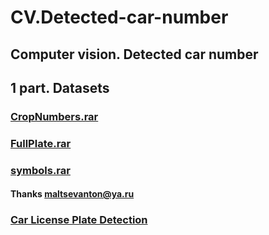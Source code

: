 # CV.Detected-car-number
## Computer vision.  Detected car number

## 1 part. Datasets

### [CropNumbers.rar](https://disk.yandex.ru/d/EAfnQ947criHW)
### [FullPlate.rar](https://disk.yandex.ru/d/0H2AipxrcrXqy)
### [symbols.rar](https://disk.yandex.ru/d/U41QZ8v7cpJ6R)
#### Thanks  maltsevanton@ya.ru

### [Car License Plate Detection](https://www.kaggle.com/andrewmvd/car-plate-detection)

